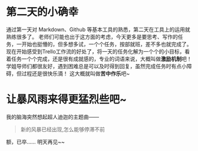 # 第二天的小确幸
通过第一天对 Markdown、Github 等基本工具的熟悉，第二天在工具上的运用就熟练很多了。
老师们可能也出于这方面的考虑，今天更多是要思考、写作的任务，一开始也挺懵的，但多想多试，一个个任务，按部就班，差不多也就完成了。
现在开始感受到Trello工作流的好处了，将一天的任务化解为一个个的小目标，看着任务一个个完成，还是很有成就感的，专业的词语来说，大概叫做**激励机制**吧！
学姐导师们都很友好，遇到困难总是可以及时得到回复，虽然完成任务时有点小障碍，但过程还是很快乐滴！
这大概就叫做**苦中作乐**吧~

# 让暴风雨来得更猛烈些吧~
我的脑海突然想起超人迪迦的主题曲——
>新的风暴已经出现,怎么能够停滞不前

额，已卒……
明天再见~~
